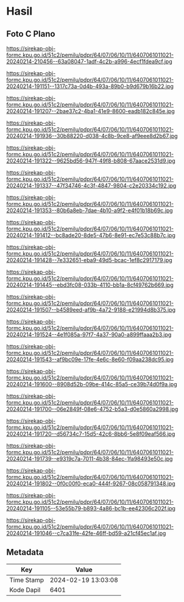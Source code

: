 # Hasil

## Foto C Plano

https://sirekap-obj-formc.kpu.go.id/51c2/pemilu/pdpr/64/07/06/10/11/6407061011021-20240214-210456--63a08047-1adf-4c2b-a996-4ecf1fdea9cf.jpg

https://sirekap-obj-formc.kpu.go.id/51c2/pemilu/pdpr/64/07/06/10/11/6407061011021-20240214-191151--1317c73a-0d4b-493a-89b0-b9d679b16b22.jpg

https://sirekap-obj-formc.kpu.go.id/51c2/pemilu/pdpr/64/07/06/10/11/6407061011021-20240214-191207--2bae37c2-4ba1-41e9-8600-eadb182c845e.jpg

https://sirekap-obj-formc.kpu.go.id/51c2/pemilu/pdpr/64/07/06/10/11/6407061011021-20240214-191936--30b88220-d038-4c8b-9ce8-af9eee8d2b67.jpg

https://sirekap-obj-formc.kpu.go.id/51c2/pemilu/pdpr/64/07/06/10/11/6407061011021-20240214-191322--9625bd56-947f-49f8-b808-67aace2531d9.jpg

https://sirekap-obj-formc.kpu.go.id/51c2/pemilu/pdpr/64/07/06/10/11/6407061011021-20240214-191337--47f34746-4c3f-4847-9804-c2e20334c192.jpg

https://sirekap-obj-formc.kpu.go.id/51c2/pemilu/pdpr/64/07/06/10/11/6407061011021-20240214-191353--80b6a8eb-7dae-4b10-a9f2-e4f01b18b69c.jpg

https://sirekap-obj-formc.kpu.go.id/51c2/pemilu/pdpr/64/07/06/10/11/6407061011021-20240214-191412--bc8ade20-8de5-47b6-8e91-ec7e53c88b7c.jpg

https://sirekap-obj-formc.kpu.go.id/51c2/pemilu/pdpr/64/07/06/10/11/6407061011021-20240214-191428--7e332651-eba9-49d5-bcac-1ef8c2917179.jpg

https://sirekap-obj-formc.kpu.go.id/51c2/pemilu/pdpr/64/07/06/10/11/6407061011021-20240214-191445--ebd3fc08-033b-4110-bb1a-8cf49762b669.jpg

https://sirekap-obj-formc.kpu.go.id/51c2/pemilu/pdpr/64/07/06/10/11/6407061011021-20240214-191507--b4589eed-af9b-4a72-9188-e21994d8b375.jpg

https://sirekap-obj-formc.kpu.go.id/51c2/pemilu/pdpr/64/07/06/10/11/6407061011021-20240214-191524--4e1f085a-97f7-4a37-90a0-a899ffaaa2b3.jpg

https://sirekap-obj-formc.kpu.go.id/51c2/pemilu/pdpr/64/07/06/10/11/6407061011021-20240214-191543--af9bc09e-17fe-4e6c-8e60-f09aa238dc95.jpg

https://sirekap-obj-formc.kpu.go.id/51c2/pemilu/pdpr/64/07/06/10/11/6407061011021-20240214-191600--8908d52b-09be-414c-85a5-ce39b74d0f9a.jpg

https://sirekap-obj-formc.kpu.go.id/51c2/pemilu/pdpr/64/07/06/10/11/6407061011021-20240214-191700--06e2849f-08e6-4752-b5a3-d0e5860a2998.jpg

https://sirekap-obj-formc.kpu.go.id/51c2/pemilu/pdpr/64/07/06/10/11/6407061011021-20240214-191720--d56734c7-15d5-42c6-8bb6-5e8f09eaf566.jpg

https://sirekap-obj-formc.kpu.go.id/51c2/pemilu/pdpr/64/07/06/10/11/6407061011021-20240214-191739--e9319c7a-7011-4b38-84ec-1fa98493e50c.jpg

https://sirekap-obj-formc.kpu.go.id/51c2/pemilu/pdpr/64/07/06/10/11/6407061011021-20240214-191802--0f0c00f0-eca0-444f-9267-08c058791348.jpg

https://sirekap-obj-formc.kpu.go.id/51c2/pemilu/pdpr/64/07/06/10/11/6407061011021-20240214-191105--53e55b79-b893-4a86-bc1b-ee42306c202f.jpg

https://sirekap-obj-formc.kpu.go.id/51c2/pemilu/pdpr/64/07/06/10/11/6407061011021-20240214-191046--c7ca31fe-42fe-46ff-bd59-a21cf45ec1af.jpg


## Metadata

| Key        | Value               |
| ---------- | ------------------- |
| Time Stamp | 2024-02-19 13:03:08 |
| Kode Dapil | 6401                |



